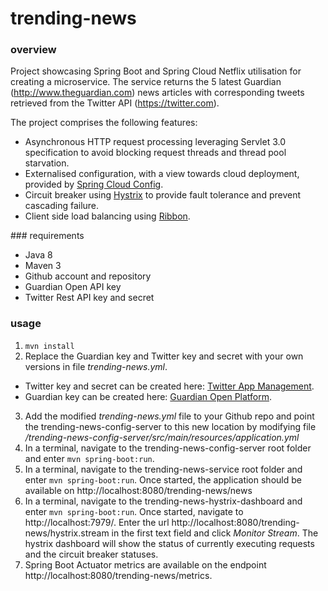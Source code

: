 # trending-news

### overview
Project showcasing Spring Boot and Spring Cloud Netflix utilisation for creating a microservice. The service returns the 5 latest Guardian (http://www.theguardian.com) news articles with corresponding tweets retrieved from the Twitter API (https://twitter.com). 

The project comprises the following features:

* Asynchronous HTTP request processing leveraging Servlet 3.0 specification to avoid blocking request threads and thread pool starvation.
* Externalised configuration, with a view towards cloud deployment, provided by [Spring Cloud Config](http://cloud.spring.io/spring-cloud-config).
* Circuit breaker using [Hystrix](http://cloud.spring.io/spring-cloud-netflix/spring-cloud-netflix.html#_circuit_breaker_hystrix_clients) to provide fault tolerance and prevent cascading failure.
* Client side load balancing using [Ribbon](http://cloud.spring.io/spring-cloud-netflix/spring-cloud-netflix.html#spring-cloud-ribbon).


### requirements
* Java 8
* Maven 3
* Github account and repository
* Guardian Open API key
* Twitter Rest API key and secret
 
### usage
1. `mvn install`
2. Replace the Guardian key and Twitter key and secret with your own versions in file _trending-news.yml_.
 * Twitter key and secret can be created here: [Twitter App Management](https://apps.twitter.com). 
 * Guardian key can be created here: [Guardian Open Platform](http://bonobo.capi.gutools.co.uk/register/developer).
3. Add the modified _trending-news.yml_ file to your Github repo and point the trending-news-config-server to this new location by modifying file _/trending-news-config-server/src/main/resources/application.yml_
4. In a terminal, navigate to the trending-news-config-server root folder and enter `mvn spring-boot:run`.
5. In a terminal, navigate to the trending-news-service root folder and enter `mvn spring-boot:run`. Once started, the application should be available on http://localhost:8080/trending-news/news
6. In a terminal, navigate to the trending-news-hystrix-dashboard and enter `mvn spring-boot:run`. Once started, navigate to http://localhost:7979/. Enter the url http://localhost:8080/trending-news/hystrix.stream in the first text field and click _Monitor Stream_. The hystrix dashboard will show the status of currently executing requests and the circuit breaker statuses.
7. Spring Boot Actuator metrics are available on the endpoint http://localhost:8080/trending-news/metrics.
